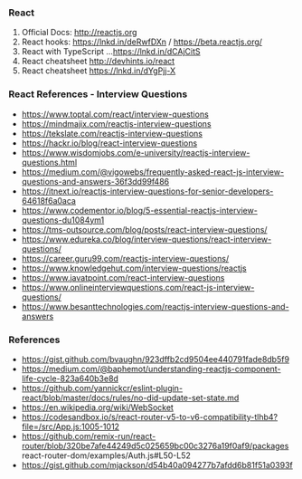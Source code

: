 ### React
1) Official Docs: http://reactjs.org
2) React hooks: https://lnkd.in/deRwfDXn / https://beta.reactjs.org/
3) React with TypeScript …https://lnkd.in/dCAjCitS
4) React cheatsheet http://devhints.io/react
5) React cheatsheet https://lnkd.in/dYgPjj-X

### React References - Interview Questions
- https://www.toptal.com/react/interview-questions
- https://mindmajix.com/reactjs-interview-questions
- https://tekslate.com/reactjs-interview-questions
- https://hackr.io/blog/react-interview-questions
- https://www.wisdomjobs.com/e-university/reactjs-interview-questions.html
- https://medium.com/@vigowebs/frequently-asked-react-js-interview-questions-and-answers-36f3dd99f486
- https://itnext.io/reactjs-interview-questions-for-senior-developers-64618f6a0aca
- https://www.codementor.io/blog/5-essential-reactjs-interview-questions-du1084ym1
- https://tms-outsource.com/blog/posts/react-interview-questions/
- https://www.edureka.co/blog/interview-questions/react-interview-questions/
- https://career.guru99.com/reactjs-interview-questions/
- https://www.knowledgehut.com/interview-questions/reactjs
- https://www.javatpoint.com/react-interview-questions
- https://www.onlineinterviewquestions.com/react-js-interview-questions/
- https://www.besanttechnologies.com/reactjs-interview-questions-and-answers

### References
- https://gist.github.com/bvaughn/923dffb2cd9504ee440791fade8db5f9
- https://medium.com/@baphemot/understanding-reactjs-component-life-cycle-823a640b3e8d
- https://github.com/yannickcr/eslint-plugin-react/blob/master/docs/rules/no-did-update-set-state.md
- https://en.wikipedia.org/wiki/WebSocket
- https://codesandbox.io/s/react-router-v5-to-v6-compatibility-tlhb4?file=/src/App.js:1005-1012
- https://github.com/remix-run/react-router/blob/320be7afe44249d5c025659bc00c3276a19f0af9/packages react-router-dom/examples/Auth.js#L50-L52
- https://gist.github.com/mjackson/d54b40a094277b7afdd6b81f51a0393f


